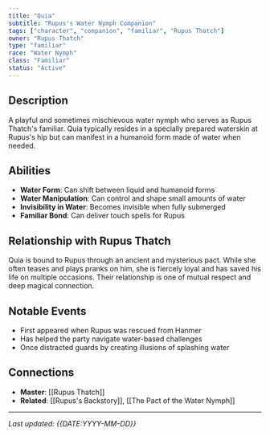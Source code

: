 ```yaml
---
title: "Quia"
subtitle: "Rupus's Water Nymph Companion"
tags: ["character", "companion", "familiar", "Rupus Thatch"]
owner: "Rupus Thatch"
type: "familiar"
race: "Water Nymph"
class: "Familiar"
status: "Active"
---
```


## Description
A playful and sometimes mischievous water nymph who serves as Rupus Thatch's familiar. Quia typically resides in a specially prepared waterskin at Rupus's hip but can manifest in a humanoid form made of water when needed.

## Abilities
- **Water Form**: Can shift between liquid and humanoid forms
- **Water Manipulation**: Can control and shape small amounts of water
- **Invisibility in Water**: Becomes invisible when fully submerged
- **Familiar Bond**: Can deliver touch spells for Rupus

## Relationship with Rupus Thatch
Quia is bound to Rupus through an ancient and mysterious pact. While she often teases and plays pranks on him, she is fiercely loyal and has saved his life on multiple occasions. Their relationship is one of mutual respect and deep magical connection.

## Notable Events
- First appeared when Rupus was rescued from Hanmer
- Has helped the party navigate water-based challenges
- Once distracted guards by creating illusions of splashing water

## Connections
- **Master**: [[Rupus Thatch]]
- **Related**: [[Rupus's Backstory]], [[The Pact of the Water Nymph]]

---
*Last updated: {{DATE:YYYY-MM-DD}}*
